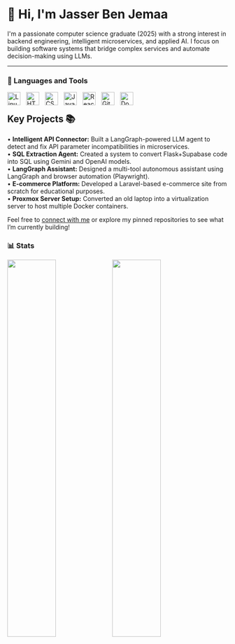 # 👋 Hi, I'm Jasser Ben Jemaa

<p> 
I'm a passionate computer science graduate (2025) with a strong interest in backend engineering, intelligent microservices, and applied AI. I focus on building software systems that bridge complex services and automate decision-making using LLMs.
<p/>

---
### 🧰 Languages and Tools

<img align="left" alt="Linux" width="30px" style="padding-right:10px;" src="https://cdn.jsdelivr.net/gh/devicons/devicon/icons/linux/linux-original.svg" />
<img align="left" alt="HTML" width="30px" style="padding-right:10px;" src="https://cdn.jsdelivr.net/gh/devicons/devicon/icons/html5/html5-plain.svg" />
<img align="left" alt="CSS" width="30px" style="padding-right:10px;" src="https://cdn.jsdelivr.net/gh/devicons/devicon/icons/css3/css3-plain.svg" />
<img align="left" alt="JavaScript" width="30px" style="padding-right:10px;" src="https://cdn.jsdelivr.net/gh/devicons/devicon/icons/javascript/javascript-plain.svg" />
<img align="left" alt="React" width="30px" style="padding-right:10px;" src="https://cdn.jsdelivr.net/gh/devicons/devicon/icons/react/react-original.svg" />
<img align="left" alt="Git" title="Git" width="30px" style="padding-right:10px;" src="https://cdn.jsdelivr.net/gh/devicons/devicon/icons/git/git-original.svg" />
<img align="left" alt="Docker" title="Docker" width="30px" style="padding-right:10px;" src="https://cdn.jsdelivr.net/gh/devicons/devicon/icons/docker/docker-original-wordmark.svg" />

<br />

## Key Projects 📚

• **Intelligent API Connector:** Built a LangGraph-powered LLM agent to detect and fix API parameter incompatibilities in microservices.  
• **SQL Extraction Agent:** Created a system to convert Flask+Supabase code into SQL using Gemini and OpenAI models.  
• **LangGraph Assistant:** Designed a multi-tool autonomous assistant using LangGraph and browser automation (Playwright).  
• **E-commerce Platform:** Developed a Laravel-based e-commerce site from scratch for educational purposes.  
• **Proxmox Server Setup:** Converted an old laptop into a virtualization server to host multiple Docker containers.

Feel free to [connect with me](mailto:jasser.ben.joma@gmail.com) or explore my pinned repositories to see what I’m currently building!

### 📊 Stats

<img align="left"  width="47%" src="https://github-readme-stats.vercel.app/api?username=jasserbenjemaa&show_icons=true&theme=tokyonight"/>

<img align="left" width="47%" src="https://github-readme-stats.vercel.app/api/top-langs/?username=jasserbenjemaa&layout=compact"/>

#
